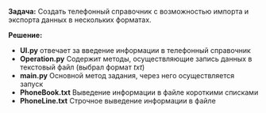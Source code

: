 __Задача:__ Создать телефонный справочник с возможностью импорта и экспорта данных в нескольких форматах.

__Решение:__ 
* __UI.py__ отвечает за введение информации в телефонный справочник
* __Operation.py__ Содержит методы, осуществляющие запись данных в текстовый файл (выбрал формат _txt_) 
* __main.py__ Основной метод задания, через него осуществляется запуск
* __PhoneBook.txt__ Выведение информации в файле короткими списками
* __PhoneLine.txt__ Строчное выведение информации в файле